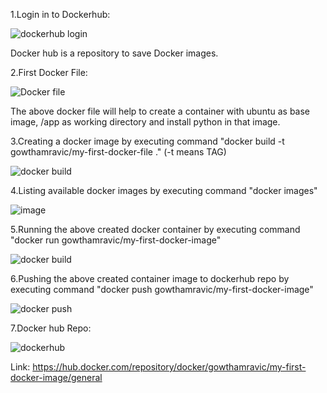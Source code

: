1.Login in to Dockerhub:

![dockerhub login](https://github.com/user-attachments/assets/a2347750-af25-41c4-ba03-0c65c8b8f36c)


Docker hub is a repository to save Docker images.

2.First Docker File:

![Docker file](https://github.com/user-attachments/assets/a9c6157e-437c-4b4b-8c50-9ec5accd8699)


The above docker file will help to create a container with ubuntu as
base image, /app as working directory and install python in that image.

3.Creating a docker image by executing command "docker build -t
gowthamravic/my-first-docker-file ." (-t means TAG)

![docker build](https://github.com/user-attachments/assets/c7149f52-95e5-4372-a20a-f48cd637d0ea)


4.Listing available docker images by executing command "docker images"

![image](https://github.com/user-attachments/assets/00f59d71-31ee-4ecd-bbf9-0b25d92a40ec)


5.Running the above created docker container by executing command
"docker run gowthamravic/my-first-docker-image"

![docker build](https://github.com/user-attachments/assets/b55b5971-0fe1-4e24-a71f-fdd3ebf43a40)


6.Pushing the above created container image to dockerhub repo by
executing command "docker push gowthamravic/my-first-docker-image"

![docker push](https://github.com/user-attachments/assets/9289a11a-9e27-4a20-b3f9-4481ee46b8d9)


7.Docker hub Repo:

![dockerhub](https://github.com/user-attachments/assets/4362eca7-9e68-450e-b30f-151550fb304d)


Link:
https://hub.docker.com/repository/docker/gowthamravic/my-first-docker-image/general
